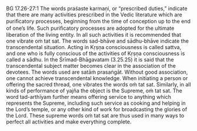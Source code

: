 BG 17.26-27:1	The words praśaste karmaṇi, or “prescribed duties,” indicate that there are many activities prescribed in the Vedic literature which are puriﬁcatory processes, beginning from the time of conception up to the end of one’s life. Such puriﬁcatory processes are adopted for the ultimate liberation of the living entity. In all such activities it is recommended that one vibrate oṁ tat sat. The words sad-bhāve and sādhu-bhāve indicate the transcendental situation. Acting in Kṛṣṇa consciousness is called sattva, and one who is fully conscious of the activities of Kṛṣṇa consciousness is called a sādhu. In the Śrīmad-Bhāgavatam (3.25.25) it is said that the transcendental subject matter becomes clear in the association of the devotees. The words used are satāṁ prasaṅgāt. Without good association, one cannot achieve transcendental knowledge. When initiating a person or offering the sacred thread, one vibrates the words oṁ tat sat. Similarly, in all kinds of performance of yajña the object is the Supreme, oṁ tat sat. The word tad-arthīyam further means offering service to anything which represents the Supreme, including such service as cooking and helping in the Lord’s temple, or any other kind of work for broadcasting the glories of the Lord. These supreme words oṁ tat sat are thus used in many ways to perfect all activities and make everything complete.